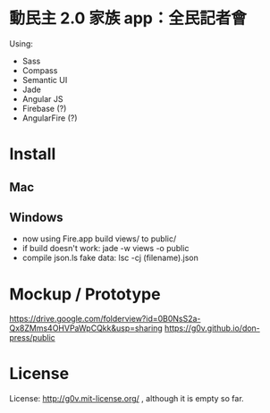 動民主 2.0 家族 app：全民記者會
============
Using:
* Sass
* Compass
* Semantic UI
* Jade
* Angular JS
* Firebase (?)
* AngularFire (?)

Install
============
Mac
------------

Windows
------------
* now using Fire.app build views/ to public/
* if build doesn't work: jade -w views -o public
* compile json.ls fake data: lsc -cj (filename).json

Mockup / Prototype
============
https://drive.google.com/folderview?id=0B0NsS2a-Qx8ZMms4OHVPaWpCQkk&usp=sharing
https://g0v.github.io/don-press/public

License
============
License: http://g0v.mit-license.org/ , although it is empty so far.

